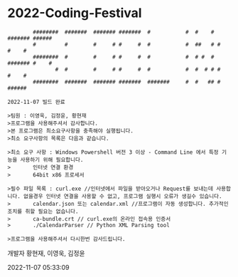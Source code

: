 # 2022-Coding-Festival

			########  #######  ####### #######  #			#  #    # ####### ######
			#         #        #     # #     #  #			#  ##   # #       #    #
			########  #        #     # #     #  #			#  # #  # ####### #    #
			       #  #        #     # #     #  #			#  #  # # #       #    #
			########  #######  ####### #######  #######		#  #   ## #       ######
	
	2022-11-07 빌드 완료
	
	>팀원 : 이영욱, 김정윤, 황현재
	>프로그램을 사용해주셔서 감사합니다.
	>본 프로그램은 최소요구사항을 충족해야 실행됩니다.
	>최소 요구사항의 목록은 다음과 같습니다.

	>최소 요구 사항 : Windows Powershell 버전 3 이상 - Command Line 에서 특정 기능을 사용하기 위해 필요합니다.
	>		인터넷 연결 환경
	>		64bit x86 프로세서

	>필수 파일 목록 : curl.exe //인터넷에서 파일을 받아오거나 Request를 보내는데 사용합니다. 없을경우 인터넷 연결을 사용할 수 없고, 프로그램 실행시 오류가 생길수 있습니다.
	>		calendar.json 또는 calendar.xml //프로그램이 자동 생성합니다. 추가적인 조치를 취할 필요는 없습니다.
	>		ca-bundle.crt // curl.exe의 온라인 접속용 인증서
	>		./CalendarParser // Python XML Parsing tool
               
	>프로그램을 사용해주셔서 다시한번 감사드립니다.

개발자 황현재, 이영욱, 김정윤

2022-11-07 05:33:09

	        
